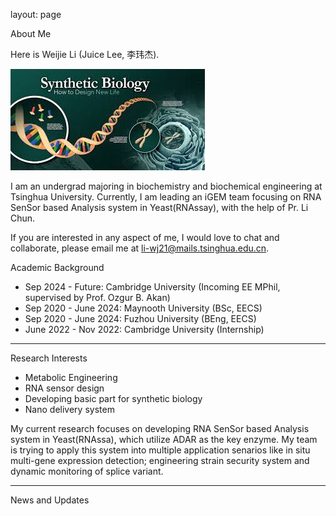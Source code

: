 layout: page


About Me

Here is Weijie Li (Juice Lee, 李玮杰).

![syntheticbiology](./syntheticbiology.jpeg)

I am an undergrad majoring in biochemistry and biochemical engineering at Tsinghua University. Currently, I am leading an iGEM team focusing on RNA SenSor based Analysis system in Yeast(RNAssay), with the help of Pr. Li Chun.

If you are interested in any aspect of me, I would love to chat and collaborate, please email me at li-wj21@mails.tsinghua.edu.cn.

Academic Background

- Sep 2024 - Future: Cambridge University (Incoming EE MPhil, supervised by Prof. Ozgur B. Akan)
- Sep 2020 - June 2024: Maynooth University (BSc, EECS)
- Sep 2020 - June 2024: Fuzhou University (BEng, EECS)
- June 2022 - Nov 2022: Cambridge University (Internship)

---

Research Interests

- Metabolic Engineering
- RNA sensor design
- Developing basic part for synthetic biology
- Nano delivery system

My current research focuses on developing RNA SenSor based Analysis system in Yeast(RNAssa), which utilize ADAR as the key enzyme. My team is trying to apply this system into multiple application senarios like in situ multi-gene expression detection; engineering strain security system and dynamic monitoring of splice variant.

---

News and Updates



